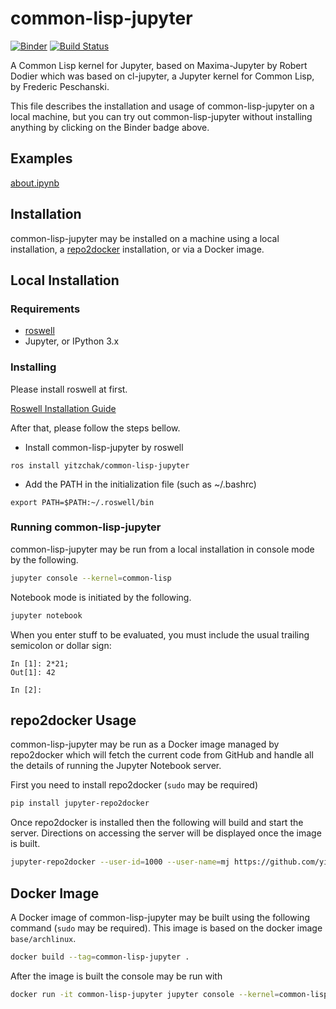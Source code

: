 # common-lisp-jupyter

[![Binder][mybinder-badge]][mybinder]
[![Build Status][travis-badge]][travis]

A Common Lisp kernel for Jupyter, based on Maxima-Jupyter by Robert Dodier which
was based on cl-jupyter, a Jupyter kernel for Common Lisp, by Frederic
Peschanski.

This file describes the installation and usage of common-lisp-jupyter on a local
machine, but you can try out common-lisp-jupyter without installing anything by
clicking on the Binder badge above.

## Examples

[about.ipynb][]

## Installation

common-lisp-jupyter may be installed on a machine using a local installation, a
[repo2docker][] installation, or via a Docker image.

## Local Installation

### Requirements

- [roswell](https://github.com/roswell/roswell)
- Jupyter, or IPython 3.x

### Installing

Please install roswell at first.

[Roswell Installation Guide](https://github.com/roswell/roswell/wiki/Installation)

After that, please follow the steps bellow.

- Install common-lisp-jupyter by roswell
```
ros install yitzchak/common-lisp-jupyter
```
- Add the PATH in the initialization file (such as ~/.bashrc)
```
export PATH=$PATH:~/.roswell/bin
```

### Running common-lisp-jupyter

common-lisp-jupyter may be run from a local installation in console mode by the following.

```sh
jupyter console --kernel=common-lisp
```

Notebook mode is initiated by the following.

```sh
jupyter notebook
```

When you enter stuff to be evaluated, you must include the usual trailing
semicolon or dollar sign:

```
In [1]: 2*21;
Out[1]: 42

In [2]:
```

## repo2docker Usage

common-lisp-jupyter may be run as a Docker image managed by repo2docker which will
fetch the current code from GitHub and handle all the details of running the
Jupyter Notebook server.

First you need to install repo2docker (`sudo` may be required)

```sh
pip install jupyter-repo2docker
```

Once repo2docker is installed then the following will build and start the
server. Directions on accessing the server will be displayed once the image
is built.

```sh
jupyter-repo2docker --user-id=1000 --user-name=mj https://github.com/yitzchak/common-lisp-jupyter
```

## Docker Image

A Docker image of common-lisp-jupyter may be built using the following command
(`sudo` may be required). This image is based on the docker image
`base/archlinux`.

```sh
docker build --tag=common-lisp-jupyter .
```

After the image is built the console may be run with

```sh
docker run -it common-lisp-jupyter jupyter console --kernel=common-lisp
```

<!--refs-->

[about.ipynb]: http://nbviewer.jupyter.org/github/yitzchak/common-lisp-jupyter/blob/master/examples/about.ipynb
[mybinder-badge]: https://mybinder.org/badge_logo.svg
[mybinder]: https://mybinder.org/v2/gh/yitzchak/common-lisp-jupyter/master
[nbviewer]: http://nbviewer.jupyter.org
[repo2docker]: https://repo2docker.readthedocs.io/en/latest/
[travis-badge]: https://travis-ci.org/yitzchak/common-lisp-jupyter.svg?branch=master
[travis]: https://travis-ci.org/yitzchak/common-lisp-jupyter
